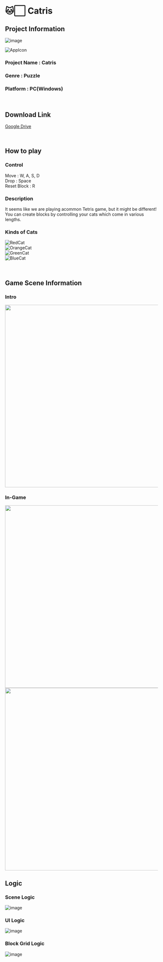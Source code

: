 # 🐱⬜ Catris

## Project Information

![image](https://github.com/user-attachments/assets/558fe5e2-846a-4071-9f1f-bd22a32df1d2)

![AppIcon](https://github.com/user-attachments/assets/6bfe554a-808d-4bc8-a006-ae922eef66cf)
### Project Name : Catris
### Genre : Puzzle
### Platform : PC(Windows)
 
 
<br/>

## Download Link

[Google Drive](https://drive.google.com/file/d/1MIJ9-SWW2mO4-2fJ0VR3O4GM6xFiHWRx/view?usp=sharing)

<br/>

## How to play

### Control

Move : W, A, S, D<br/>
Drop : Space<br/>
Reset Block : R<br/>

### Description

It seems like we are playing acommon Tetris game, but it might be different!<br/>
You can create blocks by controlling your cats which come in various lengths.

### Kinds of Cats

![RedCat](https://github.com/user-attachments/assets/45bb34d6-bd6c-4e12-938a-c474c858c34d)<br/>
![OrangeCat](https://github.com/user-attachments/assets/6c593cf2-3a4a-471d-99f8-657f380cbf12)<br/>
![GreenCat](https://github.com/user-attachments/assets/404edff8-8a33-42cb-92a6-77fdaa3200e5)<br/>
![BlueCat](https://github.com/user-attachments/assets/9b863a4f-b51a-4bf6-8608-6d454833a938)


<br />

## Game Scene Information
### Intro
<img src="https://github.com/user-attachments/assets/c5308931-27fb-44f5-aa47-a1e61bff6d7d"  width="600"/>

### In-Game
<img src="https://github.com/user-attachments/assets/888febe8-c334-495c-920a-2dfc239229a7"  width="600"/>
<img src="https://github.com/user-attachments/assets/8ba54623-8220-4e1b-a64a-ecca20773a00"  width="600"/>

<br/>

## Logic

### Scene Logic
![image](https://github.com/user-attachments/assets/53a8028c-f01e-403f-8483-6040ad4a2fb5)

### UI Logic
![image](https://github.com/user-attachments/assets/7c660b21-a47f-4092-97f7-3d14265487fd)

### Block Grid Logic
![image](https://github.com/user-attachments/assets/5859eeb7-26f9-4736-8d2e-aabf47fae9ab)





